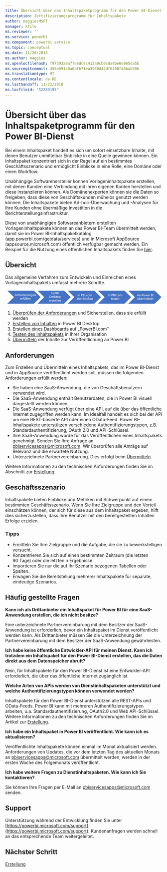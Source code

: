 ```yaml
---
title: Übersicht über das Inhaltspaketprogramm für den Power BI-Dienst
description: Zertifizierungsprogramm für Inhaltspakete
author: maggiesMSFT
manager: kfile
ms.reviewer: ''
ms.service: powerbi
ms.component: powerbi-service
ms.topic: conceptual
ms.date: 11/20/2018
ms.author: maggies
ms.openlocfilehash: f97393a8a7fe8dc9c413a0cb0cda8be0e965da5b
ms.sourcegitcommit: 458e091a0a0bfb71ea3980d44df6408f48bab586
ms.translationtype: HT
ms.contentlocale: de-DE
ms.lasthandoff: 11/22/2018
ms.locfileid: "52289195"
---
```

# <a name="overview-of-the-power-bi-service-content-pack-program"></a>Übersicht über das Inhaltspaketprogramm für den Power BI-Dienst
Bei einem Inhaltspaket handelt es sich um sofort einsetzbare Inhalte, mit denen Benutzer unmittelbar Einblicke in eine Quelle gewinnen können. Ein Inhaltspaket konzentriert sich in der Regel auf ein bestimmtes Geschäftsszenario und ermöglicht Einblicke in eine Rolle, eine Domäne oder einen Workflow.

Unabhängige Softwarehersteller können Vorlageninhaltspakete erstellen, mit denen Kunden eine Verbindung mit ihren eigenen Konten herstellen und diese instanziieren können. Als Domänenexperten können sie die Daten so freigeben, dass diese von Geschäftskunden mühelos genutzt werden können. Die Inhaltspakete bieten Ad-hoc-Überwachung und -Analysen für Ihre Kunden ohne übermäßige Investition in die Berichterstellungsinfrastruktur.

Diese von unabhängigen Softwareanbietern erstellten Vorlageninhaltspakete können an das Power BI-Team übermittelt werden, damit sie im Power BI-Inhaltspaketkatalog (app.powerbi.com/getdata/services) und in Microsoft AppSource (appsource.microsoft.com) öffentlich verfügbar gemacht werden. Ein Beispiel für die Nutzung eines öffentlichen Inhaltspakets finden Sie [hier](template-content-pack-experience.md).

## <a name="overview"></a>Übersicht
Das allgemeine Verfahren zum Entwickeln und Einreichen eines Vorlageninhaltspakets umfasst mehrere Schritte.

 ![Verfahren](media/service-content-pack-overview/developer-content-pack-overview.png)

1. [Überprüfen der Anforderungen](#requirements) und Sicherstellen, dass sie erfüllt werden
2. [Erstellen von Inhalten](template-content-pack-authoring.md#queries) in Power BI Desktop
3. [Erstellen eines Dashboards](template-content-pack-authoring.md#dashboard) auf „PowerBI.com“
4. [Testen des Inhaltspakets](template-content-pack-testing.md) in Ihrer Organisation
5. [Übermitteln](template-content-pack-testing.md#submission) der Inhalte zur Veröffentlichung an Power BI

<a name="requirements"></a>

## <a name="requirements"></a>Anforderungen
Zum Erstellen und Übermitteln eines Inhaltspakets, das im Power BI-Dienst und in AppSource veröffentlicht werden soll, müssen die folgenden Anforderungen erfüllt werden:

* Sie haben eine SaaS-Anwendung, die von Geschäftsbenutzern verwendet wird.
* Die SaaS-Anwendung enthält Benutzerdaten, die in Power BI visuell dargestellt werden können.
* Die SaaS-Anwendung verfügt über eine API, auf die über das öffentliche Internet zugegriffen werden kann. Im Idealfall handelt es sich bei der API um eine REST-basierte API oder einen OData-Feed. Power BI-Inhaltspakete unterstützen verschiedene Authentifizierungstypen, z.B. Standardauthentifizierung, OAuth 2.0 und API-Schlüssel. 
* Ihre SaaS-Anwendung wurde für das Veröffentlichen eines Inhaltspakets genehmigt. Senden Sie Ihre Anfrage an pbiservicesapps@microsoft.com. Wir überprüfen alle Anträge auf Relevanz und die erwartete Nutzung. 
* Unterzeichnete Partnervereinbarung. Dies erfolgt beim [Übermitteln](template-content-pack-testing.md#submission).

Weitere Informationen zu den technischen Anforderungen finden Sie im Abschnitt zur [Erstellung](template-content-pack-authoring.md).

## <a name="business-scenario"></a>Geschäftsszenario
Inhaltspakete bieten Einblicke und Metriken mit Schwerpunkt auf einem bestimmten Geschäftsszenario. Wenn Sie Ihre Zielgruppe und den Vorteil einschätzen können, der sich für diese aus dem Inhaltspaket ergeben, hilft dies sicherzustellen, dass Ihre Benutzer mit den bereitgestellten Inhalten Erfolge erzielen.

### <a name="tips"></a>Tipps
* Ermitteln Sie Ihre Zielgruppe und die Aufgabe, die sie zu bewerkstelligen versucht.  
* Konzentrieren Sie sich auf einen bestimmten Zeitraum (die letzten 90 Tage) oder die letzten n Ergebnisse.  
* Importieren Sie nur die auf Ihr Szenario bezogenen Tabellen oder Spalten.  
* Erwägen Sie die Bereitstellung mehrerer Inhaltspakete für separate, eindeutige Szenarios.  

## <a name="frequently-asked-questions"></a>Häufig gestellte Fragen
**Kann ich als Drittanbieter ein Inhaltspaket für Power BI für eine SaaS-Anwendung erstellen, die ich nicht besitze?**

Eine unterzeichnete Partnervereinbarung mit dem Besitzer der SaaS-Anwendung ist erforderlich, bevor ein Inhaltspaket im Dienst veröffentlicht werden kann. Als Drittanbieter müssen Sie die Unterzeichnung der Partnervereinbarung mit dem Besitzer der SaaS-Anwendung gewährleisten.

**Ich habe keine öffentliche Entwickler-API für meinen Dienst. Kann ich trotzdem ein Inhaltspaket für den Power BI-Dienst erstellen, das die Daten direkt aus dem Datenspeicher abruft?**

Nein, für Inhaltspakete für den Power BI-Dienst ist eine Entwickler-API erforderlich, die über das öffentliche Internet zugänglich ist.

**Welche Arten von APIs werden von Dienstinhaltspaketen unterstützt und welche Authentifizierungstypen können verwendet werden?**

Inhaltspakete für den Power BI-Dienst unterstützen alle REST-APIs und OData-Feeds. Power BI kann mit mehreren Authentifizierungstypen arbeiten, u.a. Standardauthentifizierung, OAuth2.0 und Web API-Schlüssel. Weitere Informationen zu den technischen Anforderungen finden Sie im Artikel zur [Erstellung](template-content-pack-authoring.md#dashboard).

**Ich habe ein Inhaltspaket in Power BI veröffentlicht. Wie kann ich es aktualisieren?**

Veröffentlichte Inhaltspakete können einmal im Monat aktualisiert werden. Anforderungen von Updates, die vor dem letzten Tag des aktuellen Monats an [pbiservicesapps@microsoft.com](mailto:pbiservicesapps@microsoft.com) übermittelt werden, werden in der ersten Woche des Folgemonats veröffentlicht.

**Ich habe weitere Fragen zu Dienstinhaltspaketen. Wie kann ich Sie kontaktieren?**

Sie können Ihre Fragen per E-Mail an [pbiservicesapps@microsoft.com](mailto:pbiservicesapps@microsoft.com) senden.

## <a name="support"></a>Support
Unterstützung während der Entwicklung finden Sie unter [https://powerbi.microsoft.com/support](https://powerbi.microsoft.com/support). Kundenanfragen werden schnell an das entsprechende Team weitergeleitet.

## <a name="next-step"></a>Nächster Schritt
[Erstellung](template-content-pack-authoring.md)